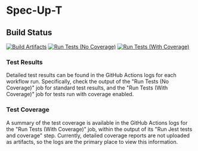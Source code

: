 # Spec-Up-T

## Build Status
[![Build Artifacts](https://github.com/trustoverip/spec-up-t/actions/workflows/ci.yml/badge.svg?branch=add-jest-coverage-workflow&job=build)](https://github.com/trustoverip/spec-up-t/actions/workflows/ci.yml)
[![Run Tests (No Coverage)](https://github.com/trustoverip/spec-up-t/actions/workflows/ci.yml/badge.svg?branch=add-jest-coverage-workflow&job=test-no-coverage)](https://github.com/trustoverip/spec-up-t/actions/workflows/ci.yml)
[![Run Tests (With Coverage)](https://github.com/trustoverip/spec-up-t/actions/workflows/ci.yml/badge.svg?branch=add-jest-coverage-workflow&job=test-coverage)](https://github.com/trustoverip/spec-up-t/actions/workflows/ci.yml)

### Test Results
Detailed test results can be found in the GitHub Actions logs for each workflow run. Specifically, check the output of the "Run Tests (No Coverage)" job for standard test results, and the "Run Tests (With Coverage)" job for tests run with coverage enabled.

### Test Coverage
A summary of the test coverage is available in the GitHub Actions logs for the "Run Tests (With Coverage)" job, within the output of its "Run Jest tests and coverage" step. Currently, detailed coverage reports are not uploaded as artifacts, so the logs are the primary place to view this information.
